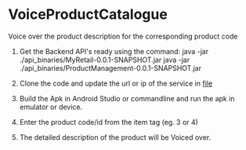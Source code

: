 # VoiceProductCatalogue
Voice over the product description for the corresponding product code

1. Get the Backend API's ready using the command:
    java -jar ./api_binaries/MyRetail-0.0.1-SNAPSHOT.jar
    java -jar ./api_binaries/ProductManagement-0.0.1-SNAPSHOT.jar

2. Clone the code and update the url or ip of the service in [file](https://github.com/AnnapoorniS/VoiceCatalogue/blob/master/app/src/main/java/com/example/annapoorni/voicecatalogue/MainActivity.java#L27)

3. Build the Apk in Android Studio or commandline and run the apk in emulator or device.

4. Enter the product code/id from the item tag (eg. 3 or 4)

5. The detailed description of the product will be Voiced over.
